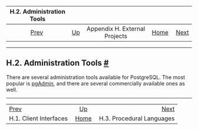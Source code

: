<!--?xml version="1.0" encoding="UTF-8" standalone="no"?-->

|                  H.2. Administration Tools                 |                                                              |                               |                                                       |                                                       |
| :--------------------------------------------------------: | :----------------------------------------------------------- | :---------------------------: | ----------------------------------------------------: | ----------------------------------------------------: |
| [Prev](external-interfaces.html "H.1. Client Interfaces")  | [Up](external-projects.html "Appendix H. External Projects") | Appendix H. External Projects | [Home](index.html "PostgreSQL 17devel Documentation") |  [Next](external-pl.html "H.3. Procedural Languages") |

***

## H.2. Administration Tools [#](#EXTERNAL-ADMIN-TOOLS)

[]()

There are several administration tools available for PostgreSQL. The most popular is [pgAdmin](https://www.pgadmin.org/), and there are several commercially available ones as well.

***

|                                                            |                                                              |                                                       |
| :--------------------------------------------------------- | :----------------------------------------------------------: | ----------------------------------------------------: |
| [Prev](external-interfaces.html "H.1. Client Interfaces")  | [Up](external-projects.html "Appendix H. External Projects") |  [Next](external-pl.html "H.3. Procedural Languages") |
| H.1. Client Interfaces                                     |     [Home](index.html "PostgreSQL 17devel Documentation")    |                             H.3. Procedural Languages |
